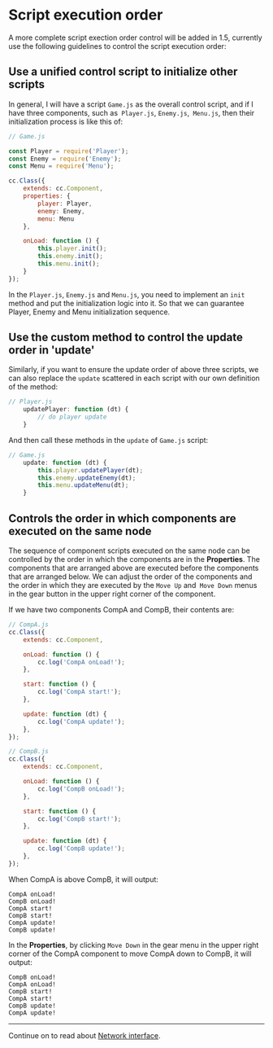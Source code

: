 # Script execution order

A more complete script exection order control will be added in 1.5, currently use the following guidelines to control the script execution order:

## Use a unified control script to initialize other scripts

In general, I will have a script `Game.js` as the overall control script, and if I have three components, such as` Player.js`, `Enemy.js`,` Menu.js`, then their initialization process is like this of:

```js
// Game.js

const Player = require('Player');
const Enemy = require('Enemy');
const Menu = require('Menu');

cc.Class({
    extends: cc.Component,
    properties: {
        player: Player,
        enemy: Enemy,
        menu: Menu
    },

    onLoad: function () {
        this.player.init();
        this.enemy.init();
        this.menu.init();
    }
});
```

In the `Player.js`, `Enemy.js` and `Menu.js`, you need to implement an `init` method and put the initialization logic into it. So that we can guarantee Player, Enemy and Menu initialization sequence.

## Use the custom method to control the update order in 'update'

Similarly, if you want to ensure the update order of above three scripts, we can also replace the `update` scattered in each script with our own definition of the method:

```js
// Player.js
    updatePlayer: function (dt) {
        // do player update
    }
```

And then call these methods in the `update` of `Game.js` script:

```js
// Game.js
    update: function (dt) {
        this.player.updatePlayer(dt);
        this.enemy.updateEnemy(dt);
        this.menu.updateMenu(dt);
    }
```

## Controls the order in which components are executed on the same node

The sequence of component scripts executed on the same node can be controlled by the order in which the components are in the **Properties**. The components that are arranged above are executed before the components that are arranged below. We can adjust the order of the components and the order in which they are executed by the `Move Up` and` Move Down` menus in the gear button in the upper right corner of the component.

If we have two components CompA and CompB, their contents are:

```js
// CompA.js
cc.Class({
    extends: cc.Component,

    onLoad: function () {
        cc.log('CompA onLoad!');
    },

    start: function () {
        cc.log('CompA start!');
    },

    update: function (dt) {
        cc.log('CompA update!');
    },
});

// CompB.js
cc.Class({
    extends: cc.Component,

    onLoad: function () {
        cc.log('CompB onLoad!');
    },

    start: function () {
        cc.log('CompB start!');
    },

    update: function (dt) {
        cc.log('CompB update!');
    },
});
```

When CompA is above CompB, it will output:

```
CompA onLoad!
CompB onLoad!
CompA start!
CompB start!
CompA update!
CompB update!
```

In the **Properties**, by clicking `Move Down` in the gear menu in the upper right corner of the CompA component to move CompA down to CompB, it will output:

```
CompB onLoad!
CompA onLoad!
CompB start!
CompA start!
CompB update!
CompA update!
```


---

Continue on to read about [Network interface](network.md).
